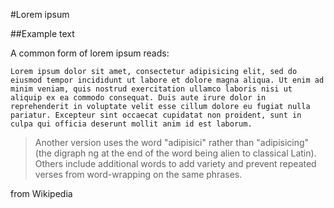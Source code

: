 #Lorem ipsum

##Example text

A common form of lorem ipsum reads:

	Lorem ipsum dolor sit amet, consectetur adipisicing elit, sed do eiusmod tempor incididunt ut labore et dolore magna aliqua. Ut enim ad minim veniam, quis nostrud exercitation ullamco laboris nisi ut aliquip ex ea commodo consequat. Duis aute irure dolor in reprehenderit in voluptate velit esse cillum dolore eu fugiat nulla pariatur. Excepteur sint occaecat cupidatat non proident, sunt in culpa qui officia deserunt mollit anim id est laborum.
	
>Another version uses the word "adipisici" rather than "adipisicing" (the digraph ng at the end of the word being alien to classical Latin). Others include additional words to add variety and prevent repeated verses from word-wrapping on the same phrases.

from Wikipedia